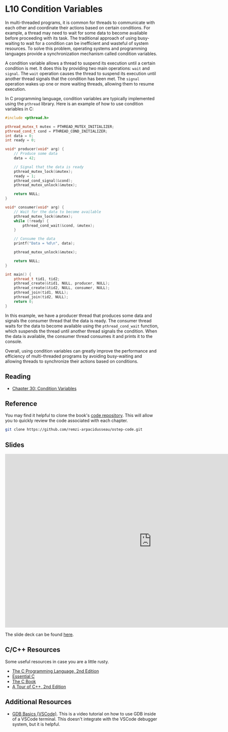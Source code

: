 # L10 Condition Variables

In multi-threaded programs, it is common for threads to communicate with each other and coordinate their actions based on certain conditions. For example, a thread may need to wait for some data to become available before proceeding with its task. The traditional approach of using busy-waiting to wait for a condition can be inefficient and wasteful of system resources. To solve this problem, operating systems and programming languages provide a synchronization mechanism called condition variables.

A condition variable allows a thread to suspend its execution until a certain condition is met. It does this by providing two main operations: `wait` and `signal`. The `wait` operation causes the thread to suspend its execution until another thread signals that the condition has been met. The `signal` operation wakes up one or more waiting threads, allowing them to resume execution.

In C programming language, condition variables are typically implemented using the `pthread` library. Here is an example of how to use condition variables in C:

```cpp
#include <pthread.h>

pthread_mutex_t mutex = PTHREAD_MUTEX_INITIALIZER;
pthread_cond_t cond = PTHREAD_COND_INITIALIZER;
int data = 0;
int ready = 0;

void* producer(void* arg) {
    // Produce some data
    data = 42;

    // Signal that the data is ready
    pthread_mutex_lock(&mutex);
    ready = 1;
    pthread_cond_signal(&cond);
    pthread_mutex_unlock(&mutex);

    return NULL;
}

void* consumer(void* arg) {
    // Wait for the data to become available
    pthread_mutex_lock(&mutex);
    while (!ready) {
        pthread_cond_wait(&cond, &mutex);
    }

    // Consume the data
    printf("Data = %d\n", data);

    pthread_mutex_unlock(&mutex);

    return NULL;
}

int main() {
    pthread_t tid1, tid2;
    pthread_create(&tid1, NULL, producer, NULL);
    pthread_create(&tid2, NULL, consumer, NULL);
    pthread_join(tid1, NULL);
    pthread_join(tid2, NULL);
    return 0;
}
```

In this example, we have a producer thread that produces some data and signals the consumer thread that the data is ready. The consumer thread waits for the data to become available using the `pthread_cond_wait` function, which suspends the thread until another thread signals the condition. When the data is available, the consumer thread consumes it and prints it to the console.

Overall, using condition variables can greatly improve the performance and efficiency of multi-threaded programs by avoiding busy-waiting and allowing threads to synchronize their actions based on conditions.

## Reading

- [Chapter 30: Condition Variables](https://pages.cs.wisc.edu/~remzi/OSTEP/threads-cv.pdf)


## Reference

You may find it helpful to clone the book's [code repository](https://github.com/remzi-arpacidusseau/ostep-code). This will allow you to quickly review the code associated with each chapter.
```bash
git clone https://github.com/remzi-arpacidusseau/ostep-code.git
```

## Slides

<iframe src="https://docs.google.com/presentation/d/e/2PACX-1vS0K399AATzwiuGqasbPtD4_F5CF0flwc60krTxuwpJCEULGwGAqWt0mrm4Kch56x2zk8220u9KBkKT/embed?start=false&loop=false&delayms=3000" frameborder="0" width="960" height="569" allowfullscreen="true" mozallowfullscreen="true" webkitallowfullscreen="true"></iframe>

The slide deck can be found [here](https://docs.google.com/presentation/d/1uOaxr3rJqNQPwFhleMDWKf89e6wbCnHG4qhGtUlEX9Y/edit?usp=sharing).

## C/C++ Resources

Some useful resources in case you are a little rusty.

- [The C Programming Language, 2nd Edition](pathname:///resources/the-c-programming-language.pdf)
- [Essential C](pathname:///resources/essential-c.pdf)
- [The C Book](https://publications.gbdirect.co.uk//c_book)
- [A Tour of C++, 2nd Edition](pathname:///resources/a-tour-of-c++-2nd.pdf)

## Additional Resources

- [GDB Basics (VSCode)](https://youtu.be/u6iXfpBDU3w). This is a video tutorial on how to use GDB inside of a VSCode terminal. This doesn't integrate with the VSCode debugger system, but it is helpful.